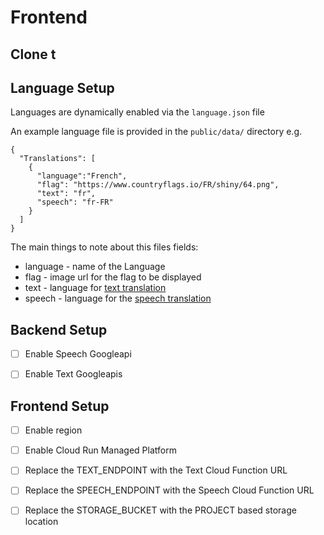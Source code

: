 # Frontend


## Clone t


## Language Setup

Languages are dynamically enabled via the `language.json` file

An example language file is provided in the `public/data/` directory e.g.

```
{
  "Translations": [
    {
      "language":"French",
      "flag": "https://www.countryflags.io/FR/shiny/64.png",
      "text": "fr", 
      "speech": "fr-FR"
    }
  ]
}
```

The main things to note about this files fields:

* language - name of the Language
* flag - image url for the flag to be displayed
* text - language for [text translation](https://cloud.google.com/translate/docs/languages)
* speech - language for the [speech translation](https://cloud.google.com/text-to-speech/docs/voices) 



## Backend Setup


- [ ] Enable Speech Googleapi
- [ ] Enable Text Googleapis


## Frontend Setup

- [ ] Enable region
- [ ] Enable Cloud Run Managed Platform
- [ ] Replace the TEXT_ENDPOINT with the Text Cloud Function URL
- [ ] Replace the SPEECH_ENDPOINT with the Speech Cloud Function URL
- [ ] Replace the STORAGE_BUCKET with the PROJECT based storage location


 
